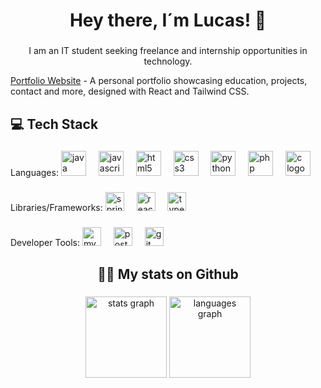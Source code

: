 <h1 align="center">Hey there, I´m Lucas! 👋</h1>

###

<p align="center">I am an IT student seeking freelance and internship opportunities in technology.</p>

[Portfolio Website](https://lr0cha-portfolio.vercel.app/) - A personal portfolio showcasing education, projects, contact and more, designed with React and Tailwind CSS.
###

<h2 align="left">💻 Tech Stack</h2>

###
Languages:
<img src="https://cdn.jsdelivr.net/gh/devicons/devicon/icons/java/java-original.svg" height="40" alt="java logo"  />
<img width="12" />
<img src="https://cdn.jsdelivr.net/gh/devicons/devicon/icons/javascript/javascript-original.svg" height="40" alt="javascript logo"  />
<img width="12" />
<img src="https://cdn.jsdelivr.net/gh/devicons/devicon/icons/html5/html5-original.svg" height="40" alt="html5 logo"  />
<img width="12" />
<img src="https://cdn.jsdelivr.net/gh/devicons/devicon/icons/css3/css3-original.svg" height="40" alt="css3 logo"  />
<img width="12" />
<img src="https://cdn.jsdelivr.net/gh/devicons/devicon/icons/python/python-original.svg" height="40" alt="python logo"  />
<img width="12" />
<img src="https://cdn.jsdelivr.net/gh/devicons/devicon/icons/php/php-original.svg" height="40" alt="php logo"  />
<img width="12" />
<img src="https://cdn.jsdelivr.net/gh/devicons/devicon/icons/c/c-original.svg" height="40" alt="c logo"  />


###

Libraries/Frameworks:
<img src="https://img.shields.io/badge/Spring-6DB33F?logo=spring&logoColor=black&style=for-the-badge" height="30" alt="spring logo"  />
<img width="12" />
<img src="https://img.shields.io/badge/React-61DAFB?logo=react&logoColor=black&style=for-the-badge" height="30" alt="react logo"  />
<img width="12" />
<img src="https://img.shields.io/badge/TypeScript-3178C6?logo=typescript&logoColor=white&style=for-the-badge" height="30" alt="typescript logo"  />

###

Developer Tools:
<img src="https://img.shields.io/badge/MySQL-4479A1?logo=mysql&logoColor=white&style=for-the-badge" height="30" alt="mysql logo"  />
<img width="12" />
<img src="https://img.shields.io/badge/Postman-FF6C37?logo=postman&logoColor=black&style=for-the-badge" height="30" alt="postman logo"  />
<img width="12" />
<img src="https://img.shields.io/badge/Git-F05032?logo=git&logoColor=white&style=for-the-badge" height="30" alt="git logo"  />


###

<h2 align="center">👩‍💻 My stats on Github</h2>

###

<div align="center">
  <img src="https://github-readme-stats.vercel.app/api?username=Lr0cha&hide_title=false&hide_rank=false&show_icons=true&include_all_commits=true&count_private=true&disable_animations=false&theme=onedark&locale=en&hide_border=true&order=1" height="130" alt="stats graph"  />
  <img src="https://github-readme-stats.vercel.app/api/top-langs?username=Lr0cha&locale=en&hide_title=false&layout=compact&card_width=320&langs_count=5&theme=onedark&hide_border=true&order=2" height="130" alt="languages graph"  />
</div>

###
